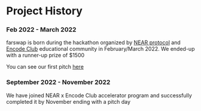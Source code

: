 # Project History

### Feb 2022 - March 2022
farswap is born during the hackathon organized by
[NEAR protocol](https://near.org/)
and [Encode Club](https://www.encode.club/) 
educational community in February/March 2022. We ended-up with a runner-up prize of $1500

You can see our first pitch 
[here](https://medium.com/encode-club/encode-x-near-hackathon-finale-prizewinners-and-summary-fcf6e409ab07)


### September 2022 - November 2022
We have joined NEAR x Encode Club accelerator program and successfully completed it by November 
ending with a pitch day
